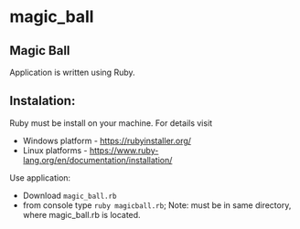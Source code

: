 # magic_ball
## Magic Ball

Application is written using Ruby.

## Instalation:

Ruby must be install on your machine. For details visit 
- Windows platform - https://rubyinstaller.org/
- Linux platforms - https://www.ruby-lang.org/en/documentation/installation/

Use application:
- Download ```magic_ball.rb```
- from console type ```ruby magicball.rb```;
Note: must be in same directory, where magic_ball.rb is located.

